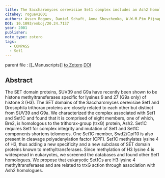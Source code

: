 ```yaml
---
title: The Saccharomyces cerevisiae Set1 complex includes an Ash2 homologue and methylates histone 3 lysine 4
citekey: roguev2001
authors: Assen Roguev, Daniel Schaft, Anna Shevchenko, W.W.M.Pim Pijnappel, Matthias Wilm, Rein Aasland, A.Francis Stewart
DOI: 10.1093/emboj/20.24.7137
year: 2001
publisher: 
note_type: zotero
tags:
  - COMPASS
  - Set1
---
```

parent file : [[_Manuscripts]]
[to Zotero](zotero://select/items/@roguev2001) [DOI](https://doi.org/10.1093/emboj/20.24.7137)

Abstract
---
The SET domain proteins, SUV39 and G9a have recently been shown to be histone methyltransferases specific for lysines 9 and 27 (G9a only) of histone 3 (H3). The SET domains of the Saccharomyces cerevisiae Set1 and Drosophila trithorax proteins are closely related to each other but distinct from SUV39 and G9a. We characterized the complex associated with Set1 and Set1C and found that it is comprised of eight members, one of which, Bre2, is homologous to the trithorax-group (trxG) protein, Ash2. Set1C requires Set1 for complex integrity and mutation of Set1 and Set1C components shortens telomeres. One Set1C member, Swd2/Cpf10 is also present in cleavage polyadenylation factor (CPF). Set1C methylates lysine 4 of H3, thus adding a new specificity and a new subclass of SET domain proteins known to methyltransferases. Since methylation of H3 lysine 4 is widespread in eukaryotes, we screened the databases and found other Set1 homologues. We propose that eukaryotic Set1Cs are H3 lysine 4 methyltransferases and are related to trxG action through association with Ash2 homologues.
